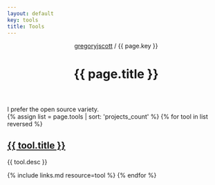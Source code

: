 ```yaml
---
layout: default
key: tools
title: Tools
---
```


<header>
  <nav>
    <a href="/">gregoryjscott</a> / {{ page.key }}
  </nav>

  <h1>{{ page.title }}</h1>
</header>

<section markdown="1">
I prefer the open source variety.
</section>

<section>
{% assign list = page.tools | sort: 'projects_count' %}
{% for tool in list reversed %}
  <h1><a href="{{ tool.url }}">{{ tool.title }}</a></h1>

  <p>{{ tool.desc }}</p>

  {% include links.md resource=tool %}
{% endfor %}
</section>
